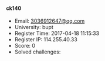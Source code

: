 #### ck140  

* Email: 3036912647@qq.com  
* University: bupt  
* Register Time: 2017-04-18 11:15:33  
* Register IP: 114.255.40.33  
* Score: 0  
* Solved challenges: 
